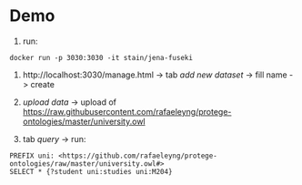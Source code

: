 # Demo

1. run:
  ```
  docker run -p 3030:3030 -it stain/jena-fuseki
  ```

1. http://localhost:3030/manage.html -> tab *add new dataset* -> fill name -> create

1. *upload data* -> upload of https://raw.githubusercontent.com/rafaeleyng/protege-ontologies/master/university.owl

1. tab *query* -> run:
  ```
  PREFIX uni: <https://github.com/rafaeleyng/protege-ontologies/raw/master/university.owl#>
  SELECT * {?student uni:studies uni:M204}
  ```
